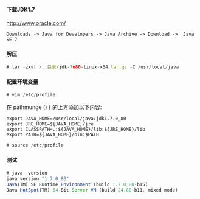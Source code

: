 #### 下载JDK1.7
http://www.oracle.com/
~~~
Downloads -> Java for Developers -> Java Archive -> Download ->  Java SE 7
~~~

#### 解压
~~~javascript
# tar -zxvf /..目录/jdk-7u80-linux-x64.tar.gz -C /usr/local/java
~~~

#### 配置环境变量
~~~javascript
# vim /etc/profile
~~~

在 pathmunge () { 的上方添加以下内容:
~~~
export JAVA_HOME=/usr/local/java/jdk1.7.0_80
export JRE_HOME=${JAVA_HOME}/jre
export CLASSPATH=.:${JAVA_HOME}/lib:${JRE_HOME}/lib
export PATH=${JAVA_HOME}/bin:$PATH
~~~

~~~javascript
# source /etc/profile
~~~

#### 测试
~~~javascript
# java -version
java version "1.7.0_80"
Java(TM) SE Runtime Environment (build 1.7.0_80-b15)
Java HotSpot(TM) 64-Bit Server VM (build 24.80-b11, mixed mode)
~~~